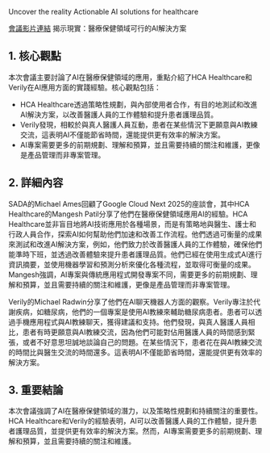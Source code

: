 Uncover the reality Actionable AI solutions for healthcare

[會議影片連結](https://www.youtube.com/watch?v=M-qSFBCVm50)
揭示現實：醫療保健領域可行的AI解決方案

## 1. 核心觀點

本次會議主要討論了AI在醫療保健領域的應用，重點介紹了HCA Healthcare和Verily在AI應用方面的實踐經驗。核心觀點包括：

*   HCA Healthcare透過策略性規劃，與內部使用者合作，有目的地測試和改進AI解決方案，以改善醫護人員的工作體驗和提升患者護理品質。
*   Verily發現，相較於與真人醫護人員互動，患者在某些情況下更願意與AI教練交流，這表明AI不僅能節省時間，還能提供更有效率的解決方案。
*   AI專案需要更多的前期規劃、理解和預算，並且需要持續的關注和維護，更像是產品管理而非專案管理。

## 2. 詳細內容

SADA的Michael Ames回顧了Google Cloud Next 2025的座談會，其中HCA Healthcare的Mangesh Patil分享了他們在醫療保健領域應用AI的經驗。HCA Healthcare並非盲目地將AI技術應用於各種場景，而是有策略地與醫生、護士和行政人員合作，探索AI如何幫助他們加速和改善工作流程。他們透過可衡量的成果來測試和改進AI解決方案，例如，他們致力於改善醫護人員的工作體驗，確保他們能準時下班，並透過改善體驗來提升患者護理品質。他們已經在使用生成式AI進行資訊摘要，並使用機器學習和預測分析來優化各種流程，並取得可衡量的成果。Mangesh強調，AI專案與傳統應用程式開發專案不同，需要更多的前期規劃、理解和預算，並且需要持續的關注和維護，更像是產品管理而非專案管理。

Verily的Michael Radwin分享了他們在AI聊天機器人方面的觀察。Verily專注於代謝疾病，如糖尿病，他們的一個專案是使用AI教練來輔助糖尿病患者。患者可以透過手機應用程式與AI教練聊天，獲得建議和支持。他們發現，與真人醫護人員相比，患者有時更願意與AI教練交流，因為他們可能對佔用醫護人員的時間感到緊張，或者不好意思坦誠地談論自己的問題。在某些情況下，患者花在與AI教練交流的時間比與醫生交流的時間還多。這表明AI不僅能節省時間，還能提供更有效率的解決方案。

## 3. 重要結論

本次會議強調了AI在醫療保健領域的潛力，以及策略性規劃和持續關注的重要性。HCA Healthcare和Verily的經驗表明，AI可以改善醫護人員的工作體驗，提升患者護理品質，並提供更有效率的解決方案。然而，AI專案需要更多的前期規劃、理解和預算，並且需要持續的關注和維護。
